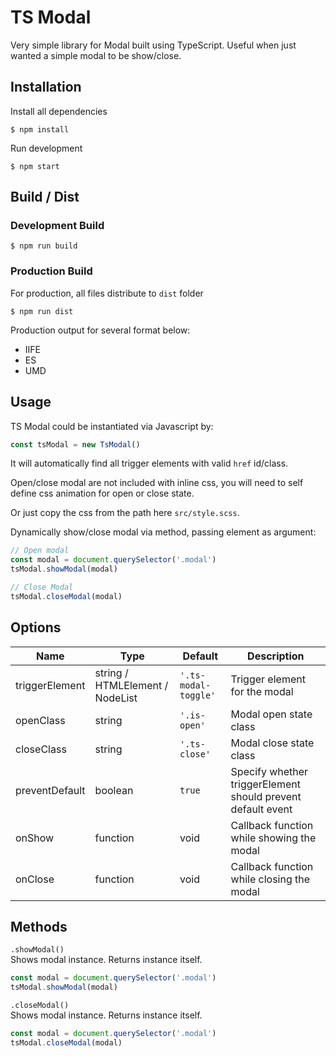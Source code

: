 # TS Modal

Very simple library for Modal built using TypeScript. Useful when just wanted a simple modal to be show/close.


## Installation
Install all dependencies
```
$ npm install
```
Run development
```
$ npm start
```
## Build / Dist
### Development Build
```
$ npm run build
```
### Production Build
For production, all files distribute to `dist` folder
```
$ npm run dist
```
Production output for several format below:
- IIFE
- ES
- UMD

## Usage
TS Modal could be instantiated via Javascript by:
``` javascript
const tsModal = new TsModal()
```
It will automatically find all trigger elements with valid `href` id/class.

Open/close modal are not included with inline css, you will need to self define css animation for open or close state.

Or just copy the css from the path here `src/style.scss`.

Dynamically show/close modal via method, passing element as argument:
``` javascript
// Open modal
const modal = document.querySelector('.modal')
tsModal.showModal(modal)

// Close Modal
tsModal.closeModal(modal)
```

## Options

| Name | Type | Default | Description |
| ---- | ---- | ------- | ----------- |
| triggerElement | string / HTMLElement / NodeList | `'.ts-modal-toggle'` | Trigger element for the modal
| openClass | string | `'.is-open'` | Modal open state class
| closeClass | string | `'.ts-close'` | Modal close state class |
| preventDefault | boolean | `true` | Specify whether triggerElement should prevent default event |
| onShow | function | void | Callback function while showing the modal |
| onClose | function | void | Callback function while closing the modal |

## Methods
`.showModal()`  
Shows modal instance. Returns instance itself.  
``` javascript
const modal = document.querySelector('.modal')
tsModal.showModal(modal)
```
`.closeModal()`  
Shows modal instance. Returns instance itself.  
``` javascript
const modal = document.querySelector('.modal')
tsModal.closeModal(modal)
```